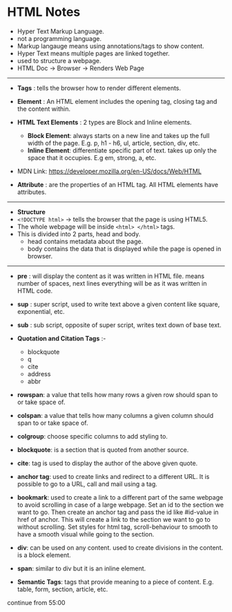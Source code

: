 # HTML Notes

- Hyper Text Markup Language.
- not a programming language.
- Markup langauge means using annotations/tags to show content.
- Hyper Text means multiple pages are linked together.
- used to structure a webpage.
- HTML Doc -> Browser -> Renders Web Page

---

- **Tags** : tells the browser how to render different elements.
- **Element** : An HTML element includes the opening tag, closing tag and the content within.
- **HTML Text Elements** : 2 types are Block and Inline elements.
    - **Block Element**: always starts on a new line and takes up the full width of the page. E.g. p, h1 - h6, ul, article, section, div, etc.
    - **Inline Element**: differentiate specific part of text. takes up only the space that it occupies. E.g em, strong, a, etc.

- MDN Link: https://developer.mozilla.org/en-US/docs/Web/HTML

- **Attribute** : are the properties of an HTML tag. All HTML elements have attributes.

---

- **Structure**
- `<!DOCTYPE html>` -> tells the browser that the page is using HTML5.
- The whole webpage will be inside `<html> </html>` tags.
- This is divided into 2 parts, head and body.
    - head contains metadata about the page.
    - body contains the data that is displayed while the page is opened in browser.

---

- **pre** : will display the content as it was written in HTML file. means number of spaces, next lines everything will be as it was written in HTML code.

- **sup** : super script, used to write text above a given content like square, exponential, etc.

- **sub** : sub script, opposite of super script, writes text down of base text.

- **Quotation and Citation Tags** :-
    - blockquote
    - q
    - cite
    - address
    - abbr

- **rowspan**: a value that tells how many rows a given row should span to or take space of.
- **colspan**: a value that tells how many columns a given column should span to or take space of.
- **colgroup**: choose specific columns to add styling to.

- **blockquote**: is a section that is quoted from another source.
- **cite**: tag is used to display the author of the above given quote.

- **anchor tag**: used to create links and redirect to a different URL. It is possible to go to a URL, call and mail using a tag.

- **bookmark**: used to create a link to a different part of the same webpage to avoid scrolling in case of a large webpage. Set an id to the section we want to go. Then create an anchor tag and pass the id like #id-value in href of anchor. This will create a link to the section we want to go to without scrolling. Set styles for html tag, scroll-behaviour to smooth to have a smooth visual while going to the section.

- **div**: can be used on any content. used to create divisions in the content. is a block element.

- **span**: similar to div but it is an inline element.

- **Semantic Tags**: tags that provide meaning to a piece of content. E.g. table, form, section, article, etc.

continue from 55:00
